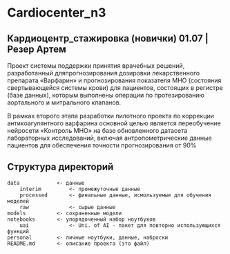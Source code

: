 # Cardiocenter_n3

## Кардиоцентр_стажировка (новички) 01.07 | Резер Артем

Проект системы поддержки принятия врачебных решений, разработанный дляпрогнозирования дозировки лекарственного препарата «Варфарин» и прогнозирования показателя МНО (состояния свертывающейся системы крови) для пациентов, состоящих в регистре (базе данных), которым выполнены операции по протезированию аортального и митрального клапанов.

В рамках второго этапа разработки пилотного проекта по коррекции антикоагулянтного варфарина основной целью является переобучение нейросети «Контроль МНО» на базе обновленного датасета лабораторных исследований, включая антропометрические данные пациентов для обеспечения точности прогнозирования от 90%

## Структура директорий
```
data            <- данные
    interim         <- промежуточные данные
    processed       <- финальные данные, исмользуемые для обучения моделей 
    raw             <- сырые данные
models          <- сохраненные модели
notebooks       <- упорядоченный набор ноутбуков
    uai             <- Uni. of AI - пакет для повторно использующихся функций
personal        <- личные ноутбуки, данные, наброски
README.md       <- описание проекта (это файл) 
```

